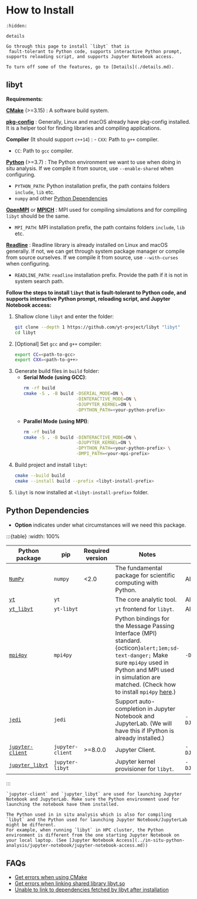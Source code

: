 # How to Install

```{toctree}
:hidden:

details
```

```{seealso}
Go through this page to install `libyt` that is
 fault-tolerant to Python code, supports interactive Python prompt, supports reloading script, and supports Jupyter Notebook access.
 
To turn off some of the features, go to [Details](./details.md).
```

## libyt

**Requirements:**

**[CMake](https://cmake.org/)** (>=3.15)
: A software build system.

**[pkg-config](https://www.freedesktop.org/wiki/Software/pkg-config/)**
: Generally, Linux and macOS already have pkg-config installed. It is a helper tool for finding libraries and compiling applications.

**Compiler** (It should support `c++14`)
: - `CXX`: Path to `g++` compiler.
  - `CC`: Path to `gcc` compiler.

**[Python](https://www.python.org/)** (>=3.7)
: The Python environment we want to use when doing in situ analysis. If we compile it from source, use `--enable-shared` when configuring.
  - `PYTHON_PATH`: Python installation prefix, the path contains folders `include`, `lib` etc.
  - `numpy` and other [Python Dependencies](#python-dependencies)

**[OpenMPI](https://www.open-mpi.org/)** or **[MPICH](https://www.mpich.org/)**
: MPI used for compiling simulations and for compiling `libyt` should be the same.
  - `MPI_PATH`: MPI installation prefix, the path contains folders `include`, `lib` etc.

**[Readline](https://tiswww.case.edu/php/chet/readline/rltop.html)**
: Readline library is already installed on Linux and macOS generally. If not, we can get through system package manager or compile from source ourselves. If we compile it from source, use `--with-curses` when configuring.
  - `READLINE_PATH`: `readline` installation prefix. Provide the path if it is not in system search path.

**Follow the steps to install `libyt` that is fault-tolerant to Python code, and supports interactive Python prompt, reloading script, and Jupyter Notebook access:**

1. Shallow clone `libyt` and enter the folder:
   ```bash
   git clone --depth 1 https://github.com/yt-project/libyt "libyt"
   cd libyt
   ```
2. [Optional] Set `gcc` and `g++` compiler:
   ```bash
   export CC=<path-to-gcc>
   export CXX=<path-to-g++>
   ```
3. Generate build files in `build` folder:
   - **Serial Mode (using GCC)**:
     ```bash
     rm -rf build
     cmake -S . -B build -DSERIAL_MODE=ON \
                         -DINTERACTIVE_MODE=ON \
                         -DJUPYTER_KERNEL=ON \
                         -DPYTHON_PATH=<your-python-prefix>
     ```
   - **Parallel Mode (using MPI)**:
     ```bash
     rm -rf build
     cmake -S . -B build -DINTERACTIVE_MODE=ON \
                         -DJUPYTER_KERNEL=ON \
                         -DPYTHON_PATH=<your-python-prefix> \
                         -DMPI_PATH=<your-mpi-prefix>
     ```
4. Build project and install `libyt`:
   ```bash
   cmake --build build 
   cmake --install build --prefix <libyt-install-prefix>
   ```
5. `libyt` is now installed at `<libyt-install-prefix>` folder.

## Python Dependencies

- **Option** indicates under what circumstances will we need this package.

:::{table}
:width: 100%

| Python package                                                                 | pip              |  Required version                                                                                                                                                                                                                                                                                |  Notes                                                                                                                                                                                                                                                                                            | Option                |
|--------------------------------------------------------------------------------|------------------|--------------------------------------------------------------------------------------------------------------------------------------------------------------------------------------------------------------------------------------------------------------------------------------------------|---------------------------------------------------------------------------------------------------------------------------------------------------------------------------------------------------------------------------------------------------------------------------------------------------|-----------------------|
| [`NumPy`](https://numpy.org/)                                                  | `numpy`          |  <2.0                                                                                                                                                                                                                                                                                            | The fundamental package for scientific computing with Python.                                                                                                                                                                                                                                    | Always                                                                                                                                                                                                                                                                                            |
| [`yt`](https://yt-project.org/)                                                | `yt`             |                                                                                                                                                                                                                                                                                                  | The core analytic tool.                                                                                                                                                                                                                                                                          | Always                                                                                                                                                                                                                                                                                            |
| [`yt_libyt`](https://github.com/data-exp-lab/yt_libyt)                         | `yt-libyt`       |                                                                                                                                                                                                                                                                                                  | `yt` frontend for `libyt`.                                                                                                                                                                                                                                                                       | Always                                                                                                                                                                                                                                                                                            |
| [`mpi4py`](https://mpi4py.readthedocs.io/en/stable/)                           | `mpi4py`         |                                                                                                                                                                                                                                                                                                  | Python bindings for the Message Passing Interface (MPI) standard. <br> {octicon}`alert;1em;sd-text-danger;` Make sure `mpi4py` used in Python and MPI used in simulation are matched. (Check how to install `mpi4py` [here](https://mpi4py.readthedocs.io/en/stable/install.html#installation).) | `-DSERIAL_MODE=OFF`                                                                                                                                                                                                                                                                               |
| [`jedi`](https://jedi.readthedocs.io/en/latest/)                               | `jedi`           |                                                                                                                                                                                                                                                                                                  | Support auto-completion in Jupyter Notebook and JupyterLab. (We will have this if IPython is already installed.)                                                                                                                                                                                 | `-DJUPYTER_KERNEL=ON`                                                                                                                                                                                                                                                                             |
| [`jupyter-client`](https://jupyter-client.readthedocs.io/en/latest/index.html) | `jupyter-client` |  >=8.0.0                                                                                                                                                                                                                                                                                         | Jupyter Client.                                                                                                                                                                                                                                                                                  | `-DJUPYTER_KERNEL=ON`                                                                                                                                                                                                                                                                             |
| [`jupyter_libyt`](https://github.com/yt-project/jupyter_libyt)                 | `jupyter-libyt`  |                                                                                                                                                                                                                                                                                                  | Jupyter kernel provisioner for `libyt`.                                                                                                                                                                                                                                                          | `-DJUPYTER_KERNEL=ON`                                                                                                                                                                                                                                                                             |
:::

```{note}
`jupyter-client` and `jupyter_libyt` are used for launching Jupyter Notebook and JupyterLab. Make sure the Python environment used for launching the notebook have them installed.

The Python used in in situ analysis which is also for compiling `libyt` and the Python used for launching Jupyter Notebook/JupyterLab might be different.
For example, when running `libyt` in HPC cluster, the Python environment is different from the one starting Jupyter Notebook on your local laptop. (See [Jupyter Notebook Access](../in-situ-python-analysis/jupyter-notebook/jupyter-notebook-access.md))
```

## FAQs

- [Get errors when using CMake](../FAQs.md#get-errors-when-using-cmake)
- [Get errors when linking shared library libyt.so](../FAQs.md#get-errors-when-linking-shared-library-libytso)
- [Unable to link to dependencies fetched by libyt after installation](../FAQs.md#unable-to-link-to-dependencies-fetched-by-libyt-after-installation)

